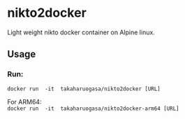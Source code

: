 # nikto2docker

Light weight nikto docker container on Alpine linux.

## Usage

### Run:
```docker run  -it  takaharuogasa/nikto2docker [URL]```

For ARM64:  
```docker run  -it  takaharuogasa/nikto2docker-arm64 [URL]```


